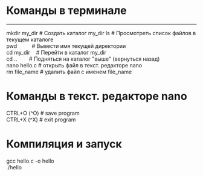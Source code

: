 # Команды в терминале  
-----------
mkdir my_dir # Создать каталог   my_dir
ls           # Просмотреть список файлов в текущем каталоге  
pwd          # Вывести имя текущей директории  
cd my_dir    # Перейти в каталог my_dir  
cd ..        # Подняться на каталог "выше" (вернуться назад)  
nano hello.c # открыть файл в текст. редакторе nano  
rm file_name # удалить файл с именем file_name  
# Команды в текст. редакторе nano   
CTRL+O (^O) # save program  
CTRL+X (^X) # exit program  
# Компиляция и запуск  
gcc hello.c -o hello  
./hello  
